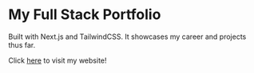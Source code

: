 # My Full Stack Portfolio

Built with Next.js and TailwindCSS. It showcases my career and projects thus far.

Click [here](https://jaey8den.github.io/jaey8den-portfolio/) to visit my website!
